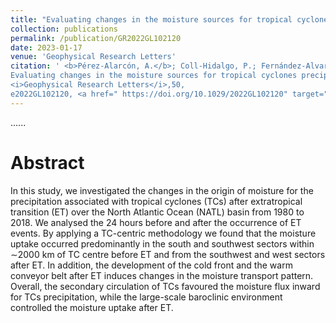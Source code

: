 ```yaml
---
title: "Evaluating changes in the moisture sources for tropical cyclones precipitation in the North Atlantic that underwent extratropical transition"
collection: publications
permalink: /publication/GR2022GL102120
date: 2023-01-17
venue: 'Geophysical Research Letters'
citation: ' <b>Pérez-Alarcón, A.</b>; Coll-Hidalgo, P.; Fernández-Alvarez, J.C.; Trigo, R.M.;   Nieto, R.; Gimeno, L. (2023).
Evaluating changes in the moisture sources for tropical cyclones precipitation in the North Atlantic that underwent extratropical transition.
<i>Geophysical Research Letters</i>,50,
e2022GL102120, <a href=" https://doi.org/10.1029/2022GL102120" target="blank"> https://doi.org/10.1029/2022GL102120</a>'
---
```


......  

# Abstract

In this study, we investigated the changes in the origin of moisture for the precipitation associated with tropical cyclones (TCs) after extratropical 
transition (ET) over the North Atlantic Ocean (NATL) basin from 1980 to 2018. We analysed the 24 hours before and after the occurrence of ET events.
By applying a TC-centric methodology we found that the moisture uptake occurred predominantly in the south and southwest sectors within ∼2000 km of 
TC centre before ET and from the southwest and west sectors after ET. In addition, the development of the cold front and the warm conveyor belt after
ET induces changes in the moisture transport pattern. Overall, the secondary circulation of TCs favoured the moisture flux inward for TCs precipitation,
while the large-scale baroclinic environment controlled the moisture uptake after ET.
